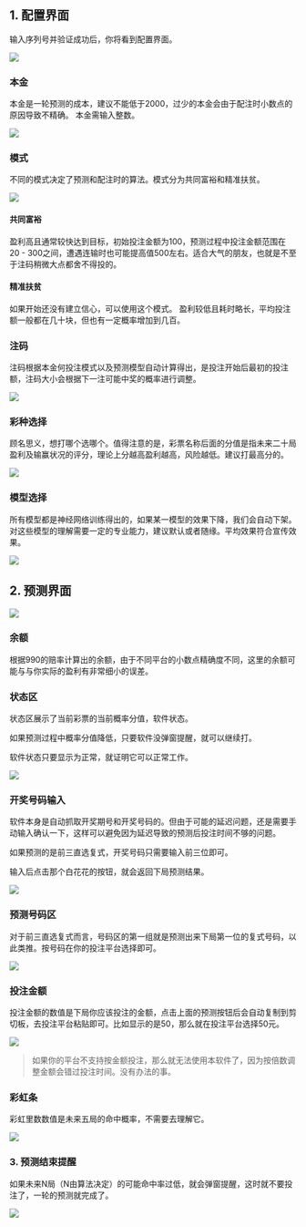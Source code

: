 
## 1. 配置界面

输入序列号并验证成功后，你将看到配置界面。

![](attachment/5e3b7311d48ce81bcab25f47f20c093b.png)
### 本金

本金是一轮预测的成本，建议不能低于2000，过少的本金会由于配注时小数点的原因导致不精确。
本金需输入整数。

![](attachment/158d80c53f51621776736d9e9f4b6750.png)

### 模式

不同的模式决定了预测和配注时的算法。模式分为共同富裕和精准扶贫。

![](attachment/8ef080c4168c1729d87f819527725475.png)

#### 共同富裕

盈利高且通常较快达到目标，初始投注金额为100，预测过程中投注金额范围在 20 - 300之间，遭遇连输时也可能提高值500左右。适合大气的朋友，也就是不至于注码稍微大点都舍不得投的。

#### 精准扶贫

如果开始还没有建立信心，可以使用这个模式。 盈利较低且耗时略长，平均投注额一般都在几十块，但也有一定概率增加到几百。

### 注码

注码根据本金何投注模式以及预测模型自动计算得出，是投注开始后最初的投注额，注码大小会根据下一注可能中奖的概率进行调整。

![](attachment/7ed941f47926eae245d10052821888a3.png)

### 彩种选择

顾名思义，想打哪个选哪个。值得注意的是，彩票名称后面的分值是指未来二十局盈利及输赢状况的评分，理论上分越高盈利越高，风险越低。建议打最高分的。

![](attachment/d8d62bbaab2ee01311a741a649565e82.png)

### 模型选择

所有模型都是神经网络训练得出的，如果某一模型的效果下降，我们会自动下架。对这些模型的理解需要一定的专业能力，建议默认或者随缘。平均效果符合宣传效果。

![](attachment/9dae0884dd7c0de1d4ef80e7817a91aa.png)

## 2. 预测界面

![](attachment/78476eb67a9692f7e821b198432e5403.png)

###  余额

根据990的赔率计算出的余额，由于不同平台的小数点精确度不同，这里的余额可能与与你实际的盈利有非常细小的误差。


### 状态区

状态区展示了当前彩票的当前概率分值，软件状态。

如果预测过程中概率分值降低，只要软件没弹窗提醒，就可以继续打。

软件状态只要显示为正常，就证明它可以正常工作。

![](attachment/ae64834b09077a543ea45955dca6d96c.png)

### 开奖号码输入

软件本身是自动抓取开奖期号和开奖号码的。但由于可能的延迟问题，还是需要手动输入确认一下，这样可以避免因为延迟导致的预测后投注时间不够的问题。

如果预测的是前三直选复式，开奖号码只需要输入前三位即可。

输入后点击那个白花花的按钮，就会返回下局预测结果。

![](attachment/15ec0ca30dcc6cafdcd90a624a67fc86.png)

### 预测号码区

对于前三直选复式而言，号码区的第一组就是预测出来下局第一位的复式号码，以此类推。按号码在你的投注平台选择即可。

![](attachment/09851c0f55c0f1152cfd2ef9f651fab6.png)

### 投注金额

投注金额的数值是下局你应该投注的金额，点击上面的预测按钮后会自动复制到剪切板，去投注平台粘贴即可。比如显示的是50，那么就在投注平台选择50元。

![](attachment/cd64148e6195e84115f119d63da4ce95.png)

> 如果你的平台不支持按金额投注，那么就无法使用本软件了，因为按倍数调整金额会错过投注时间。没有办法的事。


### 彩虹条

彩虹里数数值是未来五局的命中概率，不需要去理解它。

![](attachment/e1572563beb8092417cb16098187c44f.png)

### 3. 预测结束提醒

如果未来N局（N由算法决定）的可能命中率过低，就会弹窗提醒，这时就不要投注了，一轮的预测就完成了。

![](attachment/f7dbfa0c597f138e41240a7178b5a641.png)
